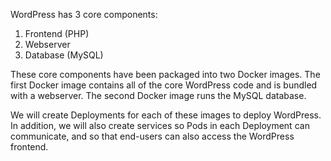 WordPress has 3 core components:

1. Frontend (PHP)
2. Webserver
3. Database (MySQL)

These core components have been packaged into two Docker images. The first Docker image contains all of the core WordPress code and is bundled with a webserver. The second Docker image runs the MySQL database.

We will create Deployments for each of these images to deploy WordPress. In addition, we will also create services so Pods in each Deployment can communicate, and so that end-users can also access the WordPress frontend.
